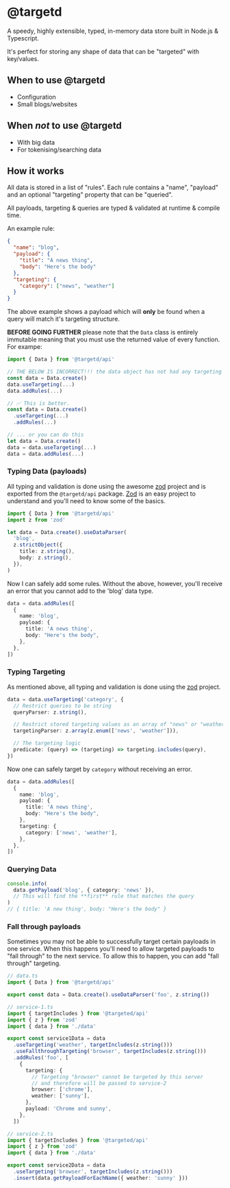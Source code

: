 [zod]: https://github.com/colinhacks/zod

# @targetd

A speedy, highly extensible, typed, in-memory data store built in Node.js & Typescript.

It's perfect for storing any shape of data that can be "targeted" with key/values.

## When to use @targetd

- Configuration
- Small blogs/websites

## When _not_ to use @targetd

- With big data
- For tokenising/searching data

## How it works

All data is stored in a list of "rules". Each rule contains a "name", "payload" and an optional "targeting" property that can be "queried".

All payloads, targeting & queries are typed & validated at runtime & compile time.

An example rule:

```json
{
  "name": "blog",
  "payload": {
    "title": "A news thing",
    "body": "Here's the body"
  },
  "targeting": {
    "category": ["news", "weather"]
  }
}
```

The above example shows a payload which will **only** be found when a query will match it's targeting structure.

**BEFORE GOING FURTHER** please note that the `Data` class is entirely immutable meaning that you must use the returned value of every function. For exampe:

```typescript
import { Data } from '@targetd/api'

// THE BELOW IS INCORRECT!!! the data object has not had any targeting or rules added
const data = Data.create()
data.useTargeting(...)
data.addRules(...)

// ✅ This is better.
const data = Data.create()
  .useTargeting(...)
  .addRules(...)

// ... or you can do this
let data = Data.create()
data = data.useTargeting(...)
data = data.addRules(...)
```

### Typing Data (payloads)

All typing and validation is done using the awesome [zod][] project and is exported from the `@targetd/api` package. [Zod][zod] is an easy project to understand and you'll need to know some of the basics.

```typescript
import { Data } from '@targetd/api'
import z from 'zod'

let data = Data.create().useDataParser(
  'blog',
  z.strictObject({
    title: z.string(),
    body: z.string(),
  }),
)
```

Now I can safely add some rules. Without the above, however, you'll receive an error that you cannot add to the 'blog' data type.

```typescript
data = data.addRules([
  {
    name: 'blog',
    payload: {
      title: 'A news thing',
      body: "Here's the body",
    },
  },
])
```

### Typing Targeting

As mentioned above, all typing and validation is done using the [zod][] project.

```typescript
data = data.useTargeting('category', {
  // Restrict queries to be string
  queryParser: z.string(),

  // Restrict stored targeting values as an array of "news" or "weather"
  targetingParser: z.array(z.enum(['news', 'weather'])),

  // The targeting logic
  predicate: (query) => (targeting) => targeting.includes(query),
})
```

Now one can safely target by `category` without receiving an error.

```typescript
data = data.addRules([
  {
    name: 'blog',
    payload: {
      title: 'A news thing',
      body: "Here's the body",
    },
    targeting: {
      category: ['news', 'weather'],
    },
  },
])
```

### Querying Data

```typescript
console.info(
  data.getPayload('blog', { category: 'news' }),
  // This will find the **first** rule that matches the query
)
// { title: 'A new thing', body: "Here's the body" }
```

### Fall through payloads

Sometimes you may not be able to successfully target certain payloads in one service. When this happens you'll need to allow targeted payloads to "fall through" to the next service. To allow this to happen, you can add "fall through" targeting.

```typescript
// data.ts
import { Data } from '@targetd/api'

export const data = Data.create().useDataParser('foo', z.string())
```

```typescript
// service-1.ts
import { targetIncludes } from '@targeted/api'
import { z } from 'zod'
import { data } from './data'

export const service1Data = data
  .useTargeting('weather', targetIncludes(z.string()))
  .useFallthroughTargeting('browser', targetIncludes(z.string()))
  .addRules('foo', [
    {
      targeting: {
        // Targeting "browser" cannot be targeted by this server
        // and therefore will be passed to service-2
        browser: ['chrome'],
        weather: ['sunny'],
      },
      payload: 'Chrome and sunny',
    },
  ])
```

```typescript
// service-2.ts
import { targetIncludes } from '@targeted/api'
import { z } from 'zod'
import { data } from './data'

export const service2Data = data
  .useTargeting('browser', targetIncludes(z.string()))
  .insert(data.getPayloadForEachName({ weather: 'sunny' }))
```
